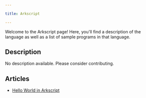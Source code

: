 ```yaml
---

title: Arkscript

---
```


Welcome to the Arkscript page! Here, you'll find a description of the language as well as a list of sample programs in that language.

## Description

No description available. Please consider contributing.

## Articles

- [Hello World in Arkscript](https://sampleprograms.io/projects/hello-world/arkscript)